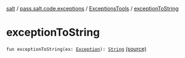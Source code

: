 [salt](../../index.md) / [pass.salt.code.exceptions](../index.md) / [ExceptionsTools](index.md) / [exceptionToString](./exception-to-string.md)

# exceptionToString

`fun exceptionToString(ex: `[`Exception`](https://docs.oracle.com/javase/6/docs/api/java/lang/Exception.html)`): `[`String`](https://kotlinlang.org/api/latest/jvm/stdlib/kotlin/-string/index.html) [(source)](https://github.com/kurbaniec-tgm/salt/tree/master/code/exceptions/Exceptions.kt#L38)